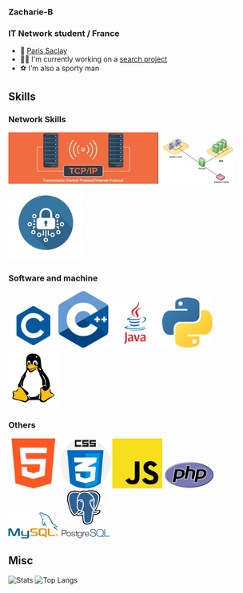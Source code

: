 ### Zacharie-B
### IT Network student / France

- 📍 [Paris Saclay](https://www.universite-paris-saclay.fr/)
- :technologist: I'm currently working on a [search project](https://github.com/Ghasnae/TER_Files_d_Attente.git)
- :soccer: I'm also a sporty man

## Skills

### Network Skills
<img src="tcp.png" alt="TCP" width="300"/> <img src="dmz.jpg" alt="DMZ" width="150"/> <img src="crypto.png" alt="Cryptologie" width="150"/>

### Software and machine
<img src="C.png" alt="C" width="100"/><img src="1822px-ISO_C++_Logo.svg.png" alt="C++" width="100"/> <img src="java.png" alt="Java" width="100"/> <img src="python-icon.png" alt="Python" width="100"/><img src="154px-Tux-simple.svg.png" alt="Linux" width="100"/>

### Others
<img src="732212.png" alt="HTML" width="100"/> <img src="CSS.png" alt="CSS" width="100"/> <img src="JS.png" alt="JS" width="100"/> <img src="PHP-logo.svg.png" alt="PHP" width="100"/>
<img src="489px-MySQL.svg.png" alt="MySQL" width="100"/> <img src="postgresql-logo-3-300x291.png" alt="Postgres" width="100"/> 

## Misc

<img src="https://github-readme-stats.vercel.app/api?username=Zacharie-B&show_icons=true&theme=radical" alt="Stats" width="500"/> <img src="https://github-readme-stats.vercel.app/api/top-langs/?username=Zacharie-B&layout=compact" alt="Top Langs" width="500"/>
